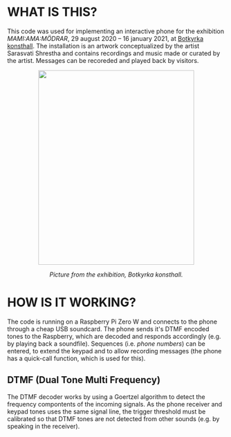 # WHAT IS THIS?
This code was used for implementing an interactive phone for the exhibition *MAMI:AMA:MÖDRAR*, 29 august 2020 – 16 january 2021, at [Botkyrka konsthall](https://botkyrkakonsthall.se/modrar/). The installation is an artwork conceptualized by the artist Sarasvati Shrestha and contains recordings and music made or curated by the artist. Messages can be recoreded and played back by visitors.

<div align="center">
<img src="https://user-images.githubusercontent.com/30523857/97778944-1314f500-1b7b-11eb-8fb3-c6acf876e76f.jpg" width="360" height="450" />
<p>
<i>Picture from the exhibition, Botkyrka konsthall.</i>
</p>
</div>

# HOW IS IT WORKING?
The code is running on a Raspberry Pi Zero W and connects to the phone through a cheap USB soundcard. The phone sends it's DTMF encoded tones to the Raspberry, which are decoded and responds accordingly (e.g. by playing back a soundfile). Sequences (i.e. *phone numbers*) can be entered, to extend the keypad and to allow recording messages (the phone has a quick-call function, which is used for this). 

## DTMF (Dual Tone Multi Frequency)
The DTMF decoder works by using a Goertzel algorithm to detect the frequency compontents of the incoming signals. As the phone receiver and keypad tones uses the same signal line, the trigger threshold must be calibrated so that DTMF tones are not detected from other sounds (e.g. by speaking in the receiver).
